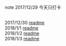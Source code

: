note  2017/12/29   今天只打卡

<br/> 
2017/12/30   <a href="https://github.com/static-mkk/learn_note/tree/master/2017.12" >readme</a>
<br/>
2018/1/1    <a href="https://github.com/static-mkk/learn_note/tree/master/2018.1/1.1" >readme</a>
<br/>
2018/1/2   <a href="https://github.com/static-mkk/learn_note/tree/master/2018.1/1.2" >readme</a>
<br/>
2018/1/3  <a href="https://github.com/static-mkk/learn_note/tree/master/2018.1/1.3" >readme</a>